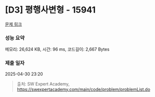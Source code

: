 # [D3] 평행사변형 - 15941 

[문제 링크](https://swexpertacademy.com/main/code/problem/problemDetail.do?contestProbId=AYVgOZEKOpcDFAQK) 

### 성능 요약

메모리: 26,624 KB, 시간: 96 ms, 코드길이: 2,667 Bytes

### 제출 일자

2025-04-30 23:20



> 출처: SW Expert Academy, https://swexpertacademy.com/main/code/problem/problemList.do